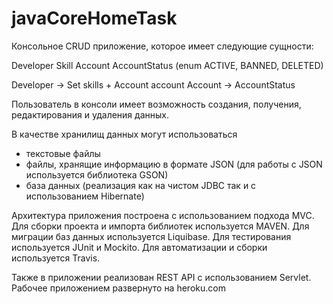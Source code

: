 # javaCoreHomeTask

Консольное CRUD приложение, которое имеет следующие сущности:

Developer
Skill
Account
AccountStatus (enum ACTIVE, BANNED, DELETED)

Developer -> Set<Skill> skills + Account account
Account -> AccountStatus
  
Пользователь в консоли имеет возможность создания, получения, редактирования и удаления данных.

В качестве хранилищ данных могут использоваться
- текстовые файлы
- файлы, хранящие информацию в формате JSON (для работы с JSON используется библиотека GSON)
- база данных (реализация как на чистом JDBC так и с использованием Hibernate)

Архитектура приложения построена с использованием подхода MVC.
Для сборки проекта и импорта библиотек используется MAVEN.
Для миграции баз данных используется Liquibase.
Для тестирования используется JUnit и Mockito.
Для автоматизации и сборки используется Travis.

Также в приложении реализован REST API с использованием Servlet. Рабочее приложением развернуто на heroku.com 
